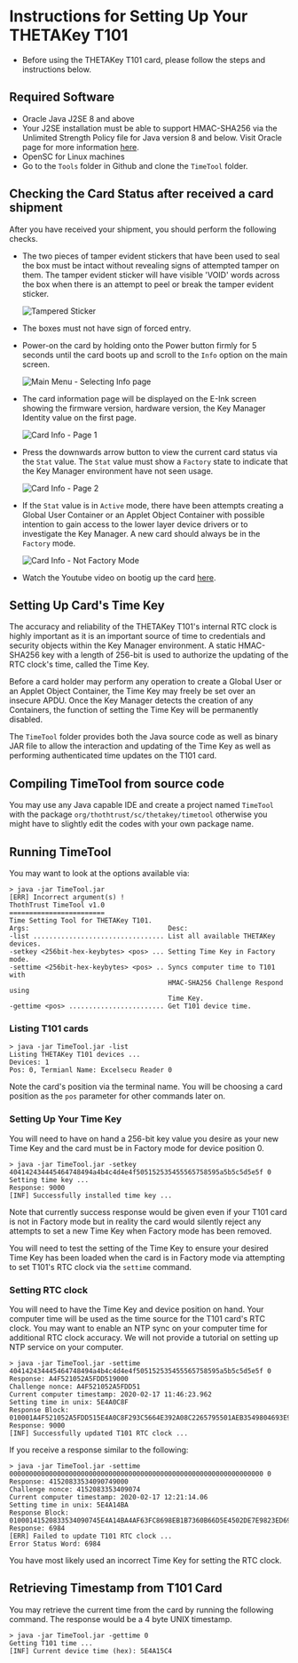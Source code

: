 # Instructions for Setting Up Your THETAKey T101

* Before using the THETAKey T101 card, please follow the steps and instructions below.

## Required Software ##

* Oracle Java J2SE 8 and above
* Your J2SE installation must be able to support HMAC-SHA256 via the Unlimited Strength Policy file for Java version 8 and below. Visit Oracle page for more information [here](https://www.oracle.com/java/technologies/javase-jce-all-downloads.html).
* OpenSC for Linux machines
* Go to the `Tools` folder in Github and clone the `TimeTool` folder.

## Checking the Card Status after received a card shipment ##

After you have received your shipment, you should perform the following checks.

* The two pieces of tamper evident stickers that have been used to seal the box must be intact without revealing signs of attempted tamper on them. The tamper evident sticker will have visible 'VOID' words across the box when there is an attempt to peel or break the tamper evident sticker.

	![Tampered Sticker](/img/Tampered-Box.jpg)

* The boxes must not have sign of forced entry.
* Power-on the card by holding onto the Power button firmly for 5 seconds until the card boots up and scroll to the `Info` option on the main screen. 

	![Main Menu - Selecting Info page](/img/FP-Select-Info.jpg)

* The card information page will be displayed on the E-Ink screen showing the firmware version, hardware version, the Key Manager Identity value on the first page.
	
	![Card Info - Page 1](/img/FP-Page-1.jpg)

* Press the downwards arrow button to view the current card status via the `Stat` value. The `Stat` value must show a `Factory` state to indicate that the Key Manager environment have not seen usage.

	![Card Info - Page 2](/img/FP-Page-2.jpg)

* If the `Stat` value is in `Active` mode, there have been attempts creating a Global User Container or an Applet Object Container with possible intention to gain access to the lower layer device drivers or to investigate the Key Manager. A new card should always be in the `Factory` mode.

	![Card Info - Not Factory Mode](/img/FP-Not-Factory.jpg)

* Watch the Youtube video on bootig up the card [here](https://youtu.be/7lEOVMvJF7I).


## Setting Up Card's Time Key ##

The accuracy and reliability of the THETAKey T101's internal RTC clock is highly important as it is an important source of time to credentials and security objects within the Key Manager environment. A static HMAC-SHA256 key with a length of 256-bit is used to authorize the updating of the RTC clock's time, called the Time Key.

Before a card holder may perform any operation to create a Global User or an Applet Object Container, the Time Key may freely be set over an insecure APDU. Once the Key Manager detects the creation of any Containers, the function of setting the Time Key will be permanently disabled.

The `TimeTool` folder provides both the Java source code as well as binary JAR file to allow the interaction and updating of the Time Key as well as performing authenticated time updates on the T101 card.

## Compiling TimeTool from source code ##

You may use any Java capable IDE and create a project named `TimeTool` with the package `org/thothtrust/sc/thetakey/timetool` otherwise you might have to slightly edit the codes with your own package name.

## Running TimeTool ##

You may want to look at the options available via:

	> java -jar TimeTool.jar
    [ERR] Incorrect argument(s) !
    ThothTrust TimeTool v1.0
    ========================
    Time Setting Tool for THETAKey T101.
    Args:                                   Desc:
    -list ................................. List all available THETAKey devices.
    -setkey <256bit-hex-keybytes> <pos> ... Setting Time Key in Factory mode.
    -settime <256bit-hex-keybytes> <pos> .. Syncs computer time to T101 with
                                            HMAC-SHA256 Challenge Respond using
                                            Time Key.
    -gettime <pos> ........................ Get T101 device time.

### Listing T101 cards ###

	> java -jar TimeTool.jar -list
	Listing THETAKey T101 devices ...
	Devices: 1
	Pos: 0, Termianl Name: Excelsecu Reader 0

Note the card's position via the terminal name. You will be choosing a card position as the `pos` parameter for other commands later on.

### Setting Up Your Time Key ###

You will need to have on hand a 256-bit key value you desire as your new Time Key and the card must be in Factory mode for device position 0.

	> java -jar TimeTool.jar -setkey 404142434445464748494a4b4c4d4e4f505152535455565758595a5b5c5d5e5f 0
	Setting time key ...
	Response: 9000
	[INF] Successfully installed time key ...

Note that currently success response would be given even if your T101 card is not in Factory mode but in reality the card would silently reject any attempts to set a new Time Key when Factory mode has been removed.

You will need to test the setting of the Time Key to ensure your desired Time Key has been loaded when the card is in Factory mode via attempting to set T101's RTC clock via the `settime` command.

### Setting RTC clock ###

You will need to have the Time Key and device position on hand. Your computer time will be used as the time source for the T101 card's RTC clock. You may want to enable an NTP sync on your computer time for additional RTC clock accuracy. We will not provide a tutorial on setting up NTP service on your computer.

	> java -jar TimeTool.jar -settime 404142434445464748494a4b4c4d4e4f505152535455565758595a5b5c5d5e5f 0
	Response: A4F521052A5FDD519000
	Challenge nonce: A4F521052A5FDD51
	Current computer timestamp: 2020-02-17 11:46:23.962
	Setting time in unix: 5E4A0C8F
	Response Block: 010001A4F521052A5FDD515E4A0C8F293C5664E392A08C2265795501AEB3549804693E955E55F747677DD06671FD5A
	Response: 9000
	[INF] Successfully updated T101 RTC clock ...

If you receive a response similar to the following:

	> java -jar TimeTool.jar -settime 0000000000000000000000000000000000000000000000000000000000000000 0
	Response: 41520833534090749000
	Challenge nonce: 4152083353409074
	Current computer timestamp: 2020-02-17 12:21:14.06
	Setting time in unix: 5E4A14BA
	Response Block: 01000141520833534090745E4A14BA4AF63FC8698EB1B7360B66D5E4502DE7E9823ED693929C35F448E193CD299590
	Response: 6984
	[ERR] Failed to update T101 RTC clock ...
	Error Status Word: 6984

You have most likely used an incorrect Time Key for setting the RTC clock.

## Retrieving Timestamp from T101 Card ##

You may retrieve the current time from the card by running the following command. The response would be a 4 byte UNIX timestamp.

	> java -jar TimeTool.jar -gettime 0
	Getting T101 time ...
	[INF] Current device time (hex): 5E4A15C4